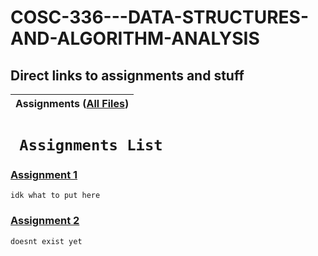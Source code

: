 # COSC-336---DATA-STRUCTURES-AND-ALGORITHM-ANALYSIS
## Direct links to assignments and stuff


| Assignments ([All Files](https://github.com/Bab-exe/COSC-336---DATA-STRUCTURES-AND-ALGORITHM-ANALYSIS/tree/Assignment-1/Assignments)) |  
| - | 


# **` Assignments List`**
 ### [Assignment 1](https://github.com/Bab-exe/COSC-336---DATA-STRUCTURES-AND-ALGORITHM-ANALYSIS/tree/Assignment-1/Assignments/Assignment_1) 
    idk what to put here
 ### [Assignment 2]() 
    doesnt exist yet

    
